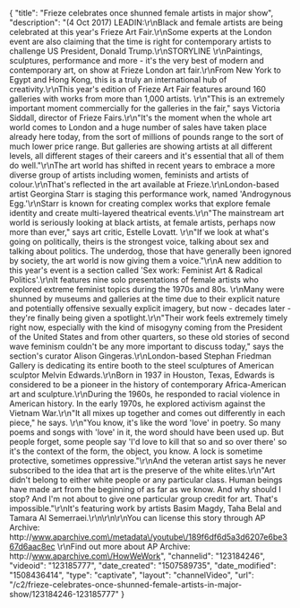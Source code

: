 {
    "title": "Frieze celebrates once shunned female artists in major show",
    "description": "(4 Oct 2017) LEADIN:\r\nBlack and female artists are being celebrated at this year's Frieze Art Fair.\r\nSome experts at the London event are also claiming that the time is right for contemporary artists to challenge US President, Donald Trump.\r\nSTORYLINE \r\nPaintings, sculptures, performance and more - it's the very best of modern and contemporary art, on show at Frieze London art fair.\r\nFrom New York to Egypt and Hong Kong, this is a truly an international hub of creativity.\r\nThis year's edition of Frieze Art Fair features around 160 galleries with works from more than 1,000 artists. \r\n\"This is an extremely important moment commercially for the galleries in the fair,\" says Victoria Siddall, director of Frieze Fairs.\r\n\"It's the moment when the whole art world comes to London and a huge number of sales have taken place already here today, from the sort of millions of pounds range to the sort of much lower price range. But galleries are showing artists at all different levels, all different stages of their careers and it's essential that all of them do well.\"\r\nThe art world has shifted in recent years to embrace a more diverse group of artists including women, feminists and artists of colour.\r\nThat's reflected in the art available at Frieze.\r\nLondon-based artist Georgina Starr is staging this performance work, named 'Androgynous Egg.'\r\nStarr is known for creating complex works that explore female identity and create multi-layered theatrical events.\r\n\"The mainstream art world is seriously looking at black artists, at female artists, perhaps now more than ever,\" says art critic, Estelle Lovatt. \r\n\"If we look at what's going on politically, theirs is the strongest voice, talking about sex and talking about politics. The underdog, those that have generally been ignored by society, the art world is now giving them a voice.\"\r\nA new addition to this year's event is a section called 'Sex work: Feminist Art &amp; Radical Politics'.\r\nIt features nine solo presentations of female artists who explored extreme feminist topics during the 1970s and 80s. \r\nMany were shunned by museums and galleries at the time due to their explicit nature and potentially offensive sexually explicit imagery, but now - decades later - they're finally being given a spotlight.\r\n\"Their work feels extremely timely right now, especially with the kind of misogyny coming from the President of the United States and from other quarters, so these old stories of second wave feminism couldn't be any more important to discuss today,\" says the section's curator Alison Gingeras.\r\nLondon-based Stephan Friedman Gallery is dedicating its entire booth to the steel sculptures of American sculptor Melvin Edwards.\r\nBorn in 1937 in Houston, Texas, Edwards is considered to be a pioneer in the history of contemporary Africa-American art and sculpture.\r\nDuring the 1960s, he responded to racial violence in American history. In the early 1970s, he explored activism against the Vietnam War.\r\n\"It all mixes up together and comes out differently in each piece,\" he says. \r\n\"You know, it's like the word 'love' in poetry. So many poems and songs with 'love' in it, the word should have been used up. But people forget, some people say 'I'd love to kill that so and so over there' so it's the context of the form, the object, you know. A lock is sometime protective, sometimes oppressive.\"\r\nAnd the veteran artist says he never subscribed to the idea that art is the preserve of the white elites.\r\n\"Art didn't belong to either white people or any particular class. Human beings have made art from the beginning of as far as we know. And why should I stop? And I'm not about to give one particular group credit for art. That's impossible.\"\r\nIt's featuring work by artists Basim Magdy, Taha Belal and Tamara Al Semerraei.\r\n\r\n\r\nYou can license this story through AP Archive: http:\/\/www.aparchive.com\/metadata\/youtube\/189f6df6d5a3d6207e6be367d6aac8ec \r\nFind out more about AP Archive: http:\/\/www.aparchive.com\/HowWeWork",
    "channelid": "123184246",
    "videoid": "123185777",
    "date_created": "1507589735",
    "date_modified": "1508436414",
    "type": "captivate",
    "layout": "channelVideo",
    "url": "\/c2\/frieze-celebrates-once-shunned-female-artists-in-major-show\/123184246-123185777"
}
